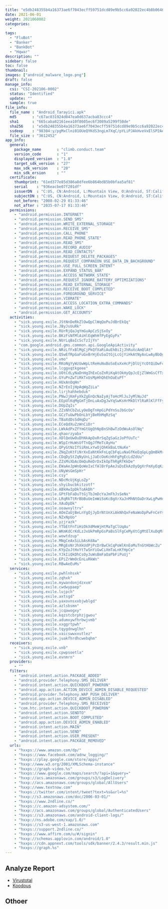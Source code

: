 ```yaml
---
title: "e5db248355b4a16373ae6f7043ecff59751dcd89e9b5cc6a92022ec4b8b06467"
date: 2021-06-01
weight: 2021060002
categories:
  -
tags:
  - "FluBot"
  - "Banker"
  - "BankBot"
  - "Hqwar"
description: ""
sidebar: false
toc: false
thumbnail: 
images: ["android_malware_logo.png"]
draft: false
manage_info:
  csi: "CSI-202106-0002"
  status: "Identified"
  update: ""
  sample: true
file_info:
  file_name : "Android_Tarayici.apk"
  md5       : "c67ac031924d047ea0d637acba83ccc4"
  sha1	    : "665caba82161eea10f8605ec6f3089a5299f50de"
  sha256    : "e5db248355b4a16373ae6f7043ecff59751dcd89e9b5cc6a92022ec4b8b06467"
  ssdeep    : "98304:y/pgMxClni01OUeQYKdS3ngLm7XqC/pYLiPJAkHveVxElSP2Ae:ZMxCli/UbYKdSXOmb7YLiPJAkpkP2P"
  file_size : "3612452"
app_info:
  general:
    package_name       : "climb.conduct.team"
    version_code       : "1"
    displayed_version  : "1.0"
    target_sdk_version : "27"
    max_sdk_version    : "20"
    min_sdk_ersion     : ""
  certificate:
    thumbprint: "61ed377e85d386a8dfee6b864bd85b0bfaa5af81"
    serial    : "936eacbe07f201df"
    issuerDN  : "C:US, CN:Android, L:Mountain View, O:Android, ST:California, OU:Android, email:android@android.com"
    subjectDN : "C:US, CN:Android, L:Mountain View, O:Android, ST:California, OU:Android, email:android@android.com"
    not_before: "2008-02-29 01:33:46"
    not_after : "2035-07-17 01:33:46"
  permissions:
    - "android.permission.INTERNET"
    - "android.permission.SEND_SMS"
    - "android.permission.WRITE_EXTERNAL_STORAGE"
    - "android.permission.RECEIVE_SMS"
    - "android.permission.CALL_PHONE"
    - "android.permission.READ_PHONE_STATE"
    - "android.permission.READ_SMS"
    - "android.permission.RECORD_AUDIO"
    - "android.permission.READ_CONTACTS"
    - "android.permission.REQUEST_DELETE_PACKAGES"
    - "android.permission.REQUEST_COMPANION_USE_DATA_IN_BACKGROUND"
    - "android.permission.USE_FULL_SCREEN_INTENT"
    - "android.permission.EXPAND_STATUS_BAR"
    - "android.permission.ACCESS_NETWORK_STATE"
    - "android.permission.REQUEST_IGNORE_BATTERY_OPTIMIZATIONS"
    - "android.permission.READ_EXTERNAL_STORAGE"
    - "android.permission.RECEIVE_BOOT_COMPLETED"
    - "android.permission.FOREGROUND_SERVICE"
    - "android.permission.VIBRATE"
    - "android.permission.ACCESS_LOCATION_EXTRA_COMMANDS"
    - "android.permission.WAKE_LOCK"
    - "android.permission.GET_ACCOUNTS"
  activities:
    - "sick.young.exile.JStNnDeRkZlOwQpClWqQoPuJdBrEkQq"
    - "sick.young.exile.JByJsUuRk"
    - "sick.young.exile.RUrRjQaJqYmGuApCzSjSxOy"
    - "sick.young.exile.BKzFsNfMlAiHlEqWhHfPyEgGyPx"
    - "sick.young.exile.NUrLqBaIcScTzIjYn"
    - "com.google.android.gms.common.api.GoogleApiActivity"
    - "sick.young.exile.NRzLfFxBlMgCjPkQfXaRiAuEhBiIjJhRuXcAmQlAt"
    - "sick.young.exile.QSwEfRpGaFuGxBrHjEuSaItGjLcGjYiHkAtNyAxLwAyBbQg"
    - "sick.young.exile.vmo"
    - "sick.young.exile.RKoNgYyWzUwWpLtReHuNuBoSoEuXxHcPjDlUjYcOtQiDwFcXiKuUd"
    - "sick.young.exile.lcggxqtkgeee"
    - "sick.young.exile.UOtCdLyNaDnHgIhExCoZnRiKqAtOkHyQpJcEjZlWmGsCfTxQz"
    - "sick.young.exile.GYuPnZwTiRkTxUsMpHhQhEhOaEuPf"
    - "sick.young.exile.HUxAnOqHn"
    - "sick.young.exile.NZrEoIjHpAqWgZiLa"
    - "sick.young.exile.lirjhahhebduk"
    - "sick.young.exile.PNwJjKmFyXkZgEnQcNaIyAjToHcMlJuJyMlNuJd"
    - "sick.young.exile.EEpUlKqMgGmTjDnLuAxDgJwYqSwKsHrMkDlYlRaRlKlFfFyNj"
    - "sick.young.exile.DUpZqIs"
    - "sick.young.exile.ZZsNhCbZuLyOeDgTnHpGiPdYnSuJbGcOo"
    - "sick.young.exile.GCzTuUwPbOnLbYjBeRhMqRzSq"
    - "sick.young.exile.TBaXdDsSdHqDz"
    - "sick.young.exile.ECeQdXuZzWnCiDr"
    - "sick.young.exile.LWkAdPxZfYmGtUgQhNpBnShBwTzDdWuAsOlNq"
    - "sick.young.exile.qhaorzyabx"
    - "sick.young.exile.XDlQeUwOuDhNkApDxRrSqZgSaGzJoPfUuTc"
    - "sick.young.exile.WSpIrHuWsUfTnQgJfMeTcAyHu"
    - "sick.young.exile.QPyGtNzIfSiRmLxYwOjQhKkBaLtNuKe"
    - "sick.young.exile.ZNqZoKtFiNrXxEaNtKkFnLqCbFqLuNaGfKeEqGpLgQmBkMrKy"
    - "sick.young.exile.CDqDyStZqNyUnLjJaEcOoKcHhFgPgEcLdZdUu"
    - "sick.young.exile.ZZsMsXbAcOmQuReDrDxIkOpThRgRfKkDe"
    - "sick.young.exile.EWaAeJpWnQoWeIxCfAlBrFpAeJsDsEkAzOyQgXrFmXyEqKz"
    - "sick.young.exile.UNyWsGmSpHr"
    - "sick.young.exile.csy"
    - "sick.young.exile.NDcMcUjKgLoZp"
    - "sick.young.exile.shyibucbkitzotf"
    - "sick.young.exile.ABkHwIpDkToAkDh"
    - "sick.young.exile.GPtFbFaDuTtGjTbJmDcYaJmFhJsSeNx"
    - "sick.young.exile.LRqRkTtRrBbBuUeImWiSoKcBgXrXaJnMhNtOaDrXwLgPwHdWi"
    - "sick.young.exile.XAuDpDk"
    - "sick.young.exile.ooawxyltrv"
    - "sick.young.exile.AOeZaUjBeLnYgOjJyDrNtUnXiAkNhQxFeNaWoDpPwFnCeYsUe"
    - "sick.young.exile.NZxNpUo"
    - "sick.young.exile.yzjrazk"
    - "sick.young.exile.YTbEtFnTiHiOkXdMeWjHtMaTgClUqAu"
    - "sick.young.exile.WKmKdCrKdLzJxUkPmRpGsPaBsSlFgCeMyXtCgMtElXuDqMrEz"
    - "sick.young.exile.wowtdzup"
    - "sick.young.exile.MNgCeAxSiLbAsKdAw"
    - "sick.young.exile.MRgEoNrJhXkUdPjPcDrBwCkCqPoWlKnEoMuTnGtHbWcZu"
    - "sick.young.exile.KYpZoJtHxYtTwSnYiGwCiXmTaLnKfHpCe"
    - "sick.young.exile.YJkIiQkDhCsOyJuWsBmFaOaPbFiPuUj"
    - "sick.young.exile.EPiZrWmOcEnLuRkWn"
    - "sick.young.exile.RBwAeEuMs"
  services:
    - "sick.young.exile.pwhlnhsxk"
    - "sick.young.exile.zqhxk"
    - "sick.young.exile.mywandonjdzxvm"
    - "sick.young.exile.cwdwypaep"
    - "sick.young.exile.lujpch"
    - "sick.young.exile.axtsgd"
    - "sick.young.exile.yaxovnsxxbjwblgd"
    - "sick.young.exile.azlsbsmn"
    - "sick.young.exile.jcqawogxy"
    - "sick.young.exile.kqzstcbrphzjgwou"
    - "sick.young.exile.adumxywfhrbwjvmb"
    - "sick.young.exile.xxggrtpwh"
    - "sick.young.exile.tqygdnwglhn"
    - "sick.young.exile.vaicswwxxutlez"
    - "sick.young.exile.juakfhrdhcwebqhm"
  receivers:
    - "sick.young.exile.vnb"
    - "sick.young.exile.cpwpsoetla"
    - "sick.young.exile.evnmrn"
  providers:
    - ""
  filters:
    - "android.intent.action.PACKAGE_ADDED"
    - "android.provider.Telephony.SMS_DELIVER"
    - "android.intent.action.QUICKBOOT_POWERON"
    - "android.app.action.ACTION_DEVICE_ADMIN_DISABLE_REQUESTED"
    - "android.provider.Telephony.WAP_PUSH_DELIVER"
    - "android.app.action.DEVICE_ADMIN_DISABLED"
    - "android.provider.Telephony.SMS_RECEIVED"
    - "com.htc.intent.action.QUICKBOOT_POWERON"
    - "android.intent.action.SENDTO"
    - "android.intent.action.BOOT_COMPLETED"
    - "android.app.action.DEVICE_ADMIN_ENABLED"
    - "android.intent.action.MAIN"
    - "android.intent.action.SEND"
    - "android.intent.action.USER_PRESENT"
    - "android.intent.action.PACKAGE_REMOVED"
  urls:
    - "hxxps://www.amazon.com/dp/"
    - "hxxps://www.facebook.com/adnw_logging/"
    - "hxxps://play.google.com/store/apps/"
    - "hxxp://www.w3.org/2001/XMLSchema-instance"
    - "hxxps://graph-video.%s"
    - "hxxps://www.google.com/maps/search/?api=1&query="
    - "hxxp://acs.amazonaws.com/groups/s3/LogDelivery"
    - "hxxp://acs.amazonaws.com/groups/global/AllUsers"
    - "hxxp://www.textnow.com"
    - "hxxps://twitter.com/intent/tweet?text=%s&url=%s"
    - "hxxp://s3.amazonaws.com/doc/2006-03-01/"
    - "hxxps://www.2ndline.co/"
    - "hxxps://c.amazon-adsystem.com/"
    - "hxxp://acs.amazonaws.com/groups/global/AuthenticatedUsers"
    - "hxxps://s3.amazonaws.com/android-client-logs/"
    - "hxxp://ns.adobe.com/xap/1.0/"
    - "hxxps://s3-us-west-1.amazonaws.com"
    - "hxxps://support.2ndline.co/"
    - "hxxps://www.affirm.com/u/#/signin"
    - "hxxp://schemas.applovin.com/android/1.0"
    - "hxxps://cdn.appnext.com/tools/sdk/banner/2.4.3/result.min.js"
    - "hxxps://graph.%s"
---
```


## Analyze Report

- [Virustotal](https://www.virustotal.com/gui/file/e5db248355b4a16373ae6f7043ecff59751dcd89e9b5cc6a92022ec4b8b06467)
- [Koodous](https://koodous.com/apks/e5db248355b4a16373ae6f7043ecff59751dcd89e9b5cc6a92022ec4b8b06467)

## Othoer
